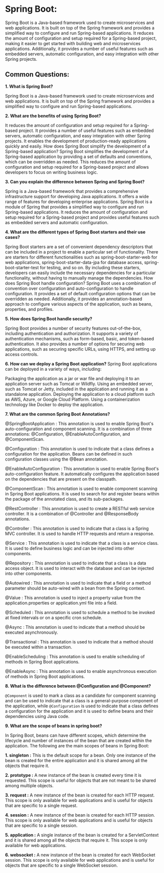 # Spring Boot:

Spring Boot is a Java-based framework used to create microservices and web applications. It is built on top of the Spring framework and provides a simplified way to configure and run Spring-based applications. It reduces the amount of configuration and setup required for a Spring-based project, making it easier to get started with building web and microservices applications. Additionally, it provides a number of useful features such as embedded servers, automatic configuration, and easy integration with other Spring projects.

## Common Questions:

**1. What is Spring Boot?**

Spring Boot is a Java-based framework used to create microservices and web applications. It is built on top of the Spring framework and provides a simplified way to configure and run Spring-based applications.

**2. What are the benefits of using Spring Boot?**

It reduces the amount of configuration and setup required for a Spring-based project.
It provides a number of useful features such as embedded servers, automatic configuration, and easy integration with other Spring projects.
It enables the development of production-ready applications quickly and easily.
How does Spring Boot simplify the development of a Spring-based application?
Spring Boot simplifies the development of a Spring-based application by providing a set of defaults and conventions, which can be overridden as needed. This reduces the amount of configuration and setup required for a Spring-based project and allows developers to focus on writing business logic.

**3. Can you explain the difference between Spring and Spring Boot?**

Spring is a Java-based framework that provides a comprehensive infrastructure support for developing Java applications. It offers a wide range of features for developing enterprise applications. Spring Boot is a module of Spring that provides a simplified way to configure and run Spring-based applications. It reduces the amount of configuration and setup required for a Spring-based project and provides useful features such as embedded servers and automatic configuration.

**4. What are the different types of Spring Boot starters and their use cases?**

Spring Boot starters are a set of convenient dependency descriptors that can be included in a project to enable a particular set of functionality.
There are starters for different functionalities such as spring-boot-starter-web for web applications, spring-boot-starter-data-jpa for database access, spring-boot-starter-test for testing, and so on.
By including these starters, developers can easily include the necessary dependencies for a particular functionality, without having to manually manage the dependencies.
How does Spring Boot handle configuration?
Spring Boot uses a combination of convention over configuration and auto-configuration to handle configuration. It provides a set of default configuration options that can be overridden as needed. Additionally, it provides an annotation-based approach to configure various aspects of the application, such as beans, properties, and profiles.

**5. How does Spring Boot handle security?**

Spring Boot provides a number of security features out-of-the-box, including authentication and authorization. It supports a variety of authentication mechanisms, such as form-based, basic, and token-based authentication. It also provides a number of options for securing web applications, such as securing specific URLs, using HTTPS, and setting up access controls.

**6. How can we deploy a Spring Boot application?**
Spring Boot applications can be deployed in a variety of ways, including:

Packaging the application as a jar or war file and deploying it to an application server such as Tomcat or Wildfly.
Using an embedded server, such as Tomcat or Jetty, included in the application and running it as a standalone application.
Deploying the application to a cloud platform such as AWS, Azure, or Google Cloud Platform.
Using a containerization technology like Docker to deploy the application.

**7. What are the common Spring Boot Annotations?**

@SpringBootApplication : This annotation is used to enable Spring Boot's auto-configuration and component scanning. It is a combination of three annotations: @Configuration, @EnableAutoConfiguration, and @ComponentScan.

@Configuration : This annotation is used to indicate that a class defines a configuration for the application. Beans can be defined in such configuration classes using the @Bean annotation.

@EnableAutoConfiguration : This annotation is used to enable Spring Boot's auto-configuration feature. It automatically configures the application based on the dependencies that are present on the classpath.

@ComponentScan : This annotation is used to enable component scanning in Spring Boot applications. It is used to search for and register beans within the package of the annotated class, and its sub-packages.

@RestController : This annotation is used to create a RESTful web service controller. It is a combination of @Controller and @ResponseBody annotations.

@Controller : This annotation is used to indicate that a class is a Spring MVC controller. It is used to handle HTTP requests and return a response.

@Service : This annotation is used to indicate that a class is a service class. It is used to define business logic and can be injected into other components.

@Repository : This annotation is used to indicate that a class is a data access object. It is used to interact with the database and can be injected into other components.

@Autowired : This annotation is used to indicate that a field or a method parameter should be auto-wired with a bean from the Spring context.

@Value : This annotation is used to inject a property value from the application.properties or application.yml file into a field.

@Scheduled : This annotation is used to schedule a method to be invoked at fixed intervals or on a specific cron schedule.

@Async : This annotation is used to indicate that a method should be executed asynchronously.

@Transactional : This annotation is used to indicate that a method should be executed within a transaction.

@EnableScheduling : This annotation is used to enable scheduling of methods in Spring Boot applications.

@EnableAsync : This annotation is used to enable asynchronous execution of methods in Spring Boot applications.

**8. What is the difference between @Configuration and @Component?**

`@Component` is used to mark a class as a candidate for component scanning and can be used to indicate that a class is a general-purpose component of the application, while `@Configuration` is used to indicate that a class defines a configuration for the application and it is used to define beans and their dependencies using Java code.

**9. What are the scope of beans in spring boot?**

In Spring Boot, beans can have different scopes, which determine the lifecycle and number of instances of the bean that are created within the application. The following are the main scopes of beans in Spring Boot:

**1. singleton :** This is the default scope for a bean. Only one instance of the bean is created for the entire application and it is shared among all the objects that require it.

**2. prototype :** A new instance of the bean is created every time it is requested. This scope is useful for objects that are not meant to be shared among multiple objects.

**3. request :** A new instance of the bean is created for each HTTP request. This scope is only available for web applications and is useful for objects that are specific to a single request.

**4. session :** A new instance of the bean is created for each HTTP session. This scope is only available for web applications and is useful for objects that are specific to a single session.

**5. application :** A single instance of the bean is created for a ServletContext and it is shared among all the objects that require it. This scope is only available for web applications.

**6. websocket :** A new instance of the bean is created for each WebSocket session. This scope is only available for web applications and is useful for objects that are specific to a single WebSocket session.

